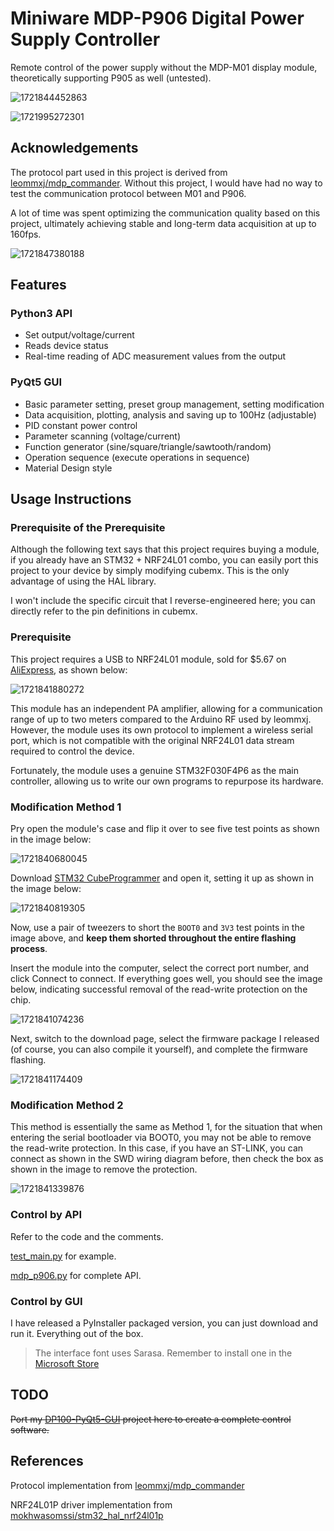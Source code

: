 # Miniware MDP-P906 Digital Power Supply Controller

Remote control of the power supply without the MDP-M01 display module, theoretically supporting P905 as well (untested).

![1721844452863](image/readme/1721844452863.png)

![1721995272301](image/readme_EN/1721995272301.png)

## Acknowledgements

The protocol part used in this project is derived from  [leommxj/mdp_commander](https://github.com/leommxj/mdp_commander). Without this project, I would have had no way to test the communication protocol between M01 and P906.

A lot of time was spent optimizing the communication quality based on this project, ultimately achieving stable and long-term data acquisition at up to 160fps.

![1721847380188](image/readme/1721847380188.png)

## Features

### Python3 API

- Set output/voltage/current
- Reads device status
- Real-time reading of ADC measurement values from the output

### PyQt5 GUI

- Basic parameter setting, preset group management, setting modification
- Data acquisition, plotting, analysis and saving up to 100Hz (adjustable)
- PID constant power control
- Parameter scanning (voltage/current)
- Function generator (sine/square/triangle/sawtooth/random)
- Operation sequence (execute operations in sequence)
- Material Design style

## Usage Instructions

### Prerequisite of the Prerequisite

Although the following text says that this project requires buying a module, if you already have an STM32 + NRF24L01 combo, you can easily port this project to your device by simply modifying cubemx. This is the only advantage of using the HAL library.

I won't include the specific circuit that I reverse-engineered here; you can directly refer to the pin definitions in cubemx.

### Prerequisite

This project requires a USB to NRF24L01 module, sold for $5.67 on [AliExpress](https://www.aliexpress.com/item/1005006003453078.html?spm=a2g0o.productlist.main.7.3828oWBqoWBqd6&algo_pvid=27999fdf-f812-4149-b2a8-251e95c1cc29), as shown below:

![1721841880272](image/readme_EN/1721841880272.png)

This module has an independent PA amplifier, allowing for a communication range of up to two meters compared to the Arduino RF used by leommxj. However, the module uses its own protocol to implement a wireless serial port, which is not compatible with the original NRF24L01 data stream required to control the device.

Fortunately, the module uses a genuine STM32F030F4P6 as the main controller, allowing us to write our own programs to repurpose its hardware.

### Modification Method 1

Pry open the module's case and flip it over to see five test points as shown in the image below:

![1721840680045](image/readme/1721840680045.png)

Download [STM32 CubeProgrammer](https://www.st.com/en/development-tools/stm32cubeprog.html) and open it, setting it up as shown in the image below:

![1721840819305](image/readme/1721840819305.png)

Now, use a pair of tweezers to short the `BOOT0` and `3V3` test points in the image above, and **keep them shorted throughout the entire flashing process**.

Insert the module into the computer, select the correct port number, and click Connect to connect. If everything goes well, you should see the image below, indicating successful removal of the read-write protection on the chip.

![1721841074236](image/readme/1721841074236.png)

Next, switch to the download page, select the firmware package I released (of course, you can also compile it yourself), and complete the firmware flashing.

![1721841174409](image/readme/1721841174409.png)

### Modification Method 2

This method is essentially the same as Method 1, for the situation that when entering the serial bootloader via BOOT0, you may not be able to remove the read-write protection. In this case, if you have an ST-LINK, you can connect as shown in the SWD wiring diagram before, then check the box as shown in the image to remove the protection.

![1721841339876](image/readme/1721841339876.png)

### Control by API

Refer to the code and the comments.

[test_main.py](./test_main.py) for example.

[mdp_p906.py](./mdp_controller/mdp_p906.py) for complete API.

### Control by GUI

I have released a PyInstaller packaged version, you can just download and run it. Everything out of the box.

> The interface font uses Sarasa. Remember to install one in the [Microsoft Store](https://www.microsoft.com/store/productId/9MW0M424NCZ7?ocid=pdpshare)

## TODO

~~Port my [DP100-PyQt5-GUI](https://github.com/ElluIFX/DP100-PyQt5-GUI) project here to create a complete control software.~~

## References

Protocol implementation from [leommxj/mdp_commander](https://github.com/leommxj/mdp_commander)

NRF24L01P driver implementation from [mokhwasomssi/stm32_hal_nrf24l01p](https://github.com/mokhwasomssi/stm32_hal_nrf24l01p)
